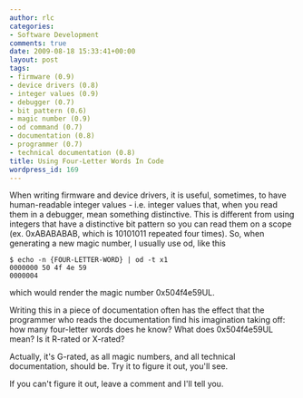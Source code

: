 ```yaml
---
author: rlc
categories:
- Software Development
comments: true
date: 2009-08-18 15:33:41+00:00
layout: post
tags:
- firmware (0.9)
- device drivers (0.8)
- integer values (0.9)
- debugger (0.7)
- bit pattern (0.6)
- magic number (0.9)
- od command (0.7)
- documentation (0.8)
- programmer (0.7)
- technical documentation (0.8)
title: Using Four-Letter Words In Code
wordpress_id: 169
---
```


When writing firmware and device drivers, it is useful, sometimes, to have human-readable integer values - i.e. integer values that, when you read them in a debugger, mean something distinctive.<!--more--> This is different from using integers that have a distinctive bit pattern so you can read them on a scope (ex. 0xABABABAB, which is 10101011 repeated four times). So, when generating a new magic number, I usually use od, like this

    $ echo -n {FOUR-LETTER-WORD} | od -t x1
    0000000 50 4f 4e 59
    0000004

which would render the magic number 0x504f4e59UL.

Writing this in a piece of documentation often has the effect that the programmer who reads the documentation find his imagination taking off: how many four-letter words does he know? What does 0x504f4e59UL mean? Is it R-rated or X-rated?

Actually, it's G-rated, as all magic numbers, and all technical documentation, should be. Try it to figure it out, you'll see.

If you can't figure it out, leave a comment and I'll tell you.